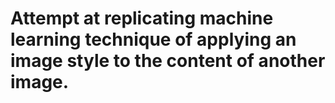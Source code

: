 # Attempt at replicating machine learning technique of applying an image style to the content of another image.
